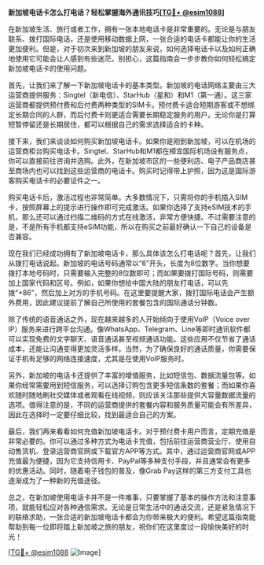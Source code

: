**新加坡电话卡怎么打电话？轻松掌握海外通讯技巧[[TG💪+ @esim1088](https://t.me/s/esim1088)]**

在新加坡生活、旅行或者工作，拥有一张本地电话卡是非常重要的。无论是与朋友联系、拨打国际电话，还是使用移动数据上网，一张合适的电话卡都能让你的生活更加便利。但是，对于初次来到新加坡的朋友来说，如何选择电话卡以及如何正确地使用它可能会让人感到有些迷茫。别担心，这篇指南会一步步教你如何轻松搞定新加坡电话卡的使用问题。

首先，让我们来了解一下新加坡电话卡的基本类型。新加坡的电话网络主要由三大运营商提供服务：Singtel（新电信）、StarHub（星和）和M1（第一通）。这三家运营商都提供预付费和后付费两种类型的SIM卡。预付费卡适合短期游客或不想绑定长期合同的人群，而后付费卡则更适合需要长期稳定服务的用户。无论你是打算短暂停留还是长期居住，都可以根据自己的需求选择适合的卡种。

接下来，我们来谈谈如何购买新加坡电话卡。如果你是刚到新加坡，可以在机场的运营商柜台购买电话卡。Singtel、StarHub和M1都在樟宜国际机场设有服务点，你可以直接前往咨询并选购。此外，在新加坡市区的一些便利店、电子产品商店甚至商场内也可以找到这些运营商的电话卡。购买时记得带上护照，因为这是国际游客购买电话卡的必要证件之一。

购买电话卡后，激活过程也非常简单。大多数情况下，只需将你的手机插入SIM卡，按照屏幕上的提示进行操作即可完成激活。如果你选择了支持eSIM技术的手机，那么还可以通过扫描二维码的方式在线激活，非常方便快捷。不过需要注意的是，不是所有手机都支持eSIM功能，所以在购买之前最好确认一下自己的设备是否兼容。

现在我们已经成功拥有了新加坡电话卡，那么具体该怎么打电话呢？首先，让我们从拨打电话说起。新加坡的电话号码通常以“6”开头，长度为8位数字。当你想要拨打本地号码时，只需要输入完整的8位数即可；而如果要拨打国际号码，则需要加上国家代码和区号。例如，如果你想给中国大陆的朋友打电话，可以先拨“+86”，然后加上对方的手机号码。在这里要提醒大家，拨打国际电话会产生额外费用，因此建议提前了解自己所使用的套餐包含的国际通话分钟数。

除了传统的语音通话之外，现在越来越多的人开始倾向于使用VoIP（Voice over IP）服务来进行跨平台沟通。像WhatsApp、Telegram、Line等即时通讯软件都可以实现免费的文字聊天、语音通话甚至视频通话功能。这些应用不仅节省了通话成本，还能让沟通变得更加灵活多样。当然，为了确保良好的通话质量，你需要保证手机有足够的网络连接速度，尤其是在使用VoIP服务时。

另外，新加坡的电话卡还提供了丰富的增值服务，比如短信包、数据流量包等。如果你经常需要用到短信服务，可以选择订购包含更多短信条数的套餐；而如果你喜欢随时随地刷社交媒体或者观看在线视频，则应该关注那些提供大容量数据流量的选项。值得注意的是，不同的运营商提供的套餐内容和服务质量可能会有所差异，因此在选择时一定要仔细比较，找到最适合自己的方案。

最后，我们再来看看如何充值新加坡电话卡。对于预付费卡用户而言，定期充值是非常必要的。你可以通过多种方式为电话卡充值，包括前往运营商营业厅、使用自动售货机、登录运营商官网或下载官方APP等方式。其中，通过运营商官网或APP充值最为便捷，因为它支持信用卡、PayPal等多种支付手段，并且通常会有更多的优惠活动。同时，随着电子钱包的普及，像Grab Pay这样的第三方支付工具也逐渐成为了一种新的充值途径。

总之，在新加坡使用电话卡并不是一件难事，只要掌握了基本的操作方法和注意事项，就能轻松应对各种通信需求。无论是日常生活中的通话交流，还是紧急情况下的联络求助，一张合适的新加坡电话卡都会为你带来极大的便利。希望这篇指南能帮助到每一位即将踏上新加坡之旅的朋友，祝你们在这里度过一段愉快美好的时光！

[[TG💪+ @esim1088](https://t.me/s/esim1088) ![Image](https://i.postimg.cc/4NQfJmqS/Snipaste-2025-05-13-00-14-12.png)]